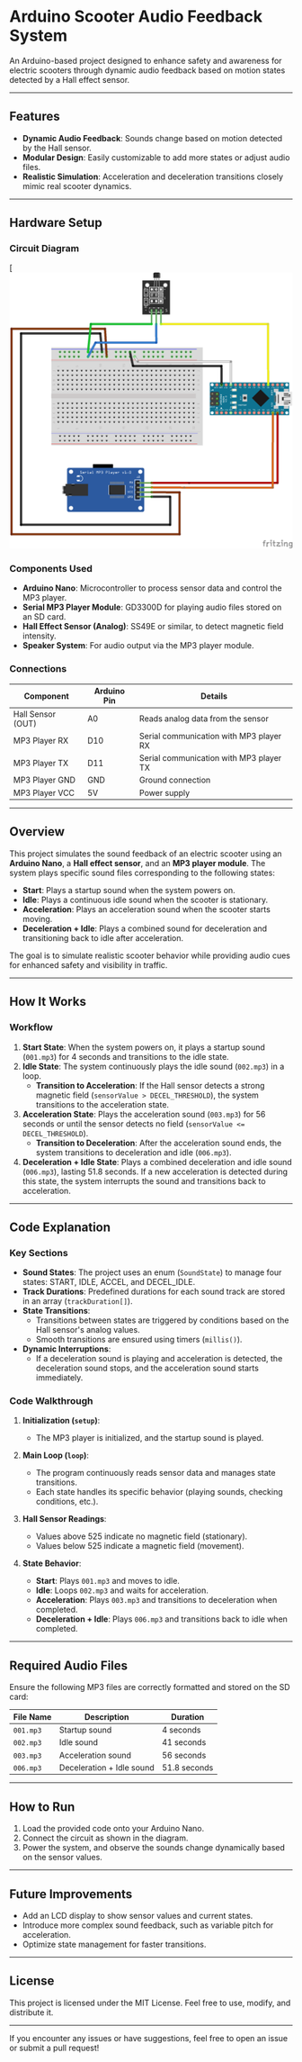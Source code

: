 # Arduino Scooter Audio Feedback System

An Arduino-based project designed to enhance safety and awareness for electric scooters through dynamic audio feedback based on motion states detected by a Hall effect sensor.

---

## Features

- **Dynamic Audio Feedback**: Sounds change based on motion detected by the Hall sensor.
- **Modular Design**: Easily customizable to add more states or adjust audio files.
- **Realistic Simulation**: Acceleration and deceleration transitions closely mimic real scooter dynamics.

---

## Hardware Setup

### Circuit Diagram

[![Circuit Diagram](ptgirhub.png)

### Components Used

- **Arduino Nano**: Microcontroller to process sensor data and control the MP3 player.
- **Serial MP3 Player Module**: GD3300D for playing audio files stored on an SD card.
- **Hall Effect Sensor (Analog)**: SS49E or similar, to detect magnetic field intensity.
- **Speaker System**: For audio output via the MP3 player module.

### Connections

| **Component**     | **Arduino Pin**    | **Details**                                |
|--------------------|--------------------|--------------------------------------------|
| Hall Sensor (OUT)  | A0                | Reads analog data from the sensor          |
| MP3 Player RX      | D10               | Serial communication with MP3 player RX    |
| MP3 Player TX      | D11               | Serial communication with MP3 player TX    |
| MP3 Player GND     | GND               | Ground connection                          |
| MP3 Player VCC     | 5V                | Power supply                               |

---


## Overview

This project simulates the sound feedback of an electric scooter using an **Arduino Nano**, a **Hall effect sensor**, and an **MP3 player module**. The system plays specific sound files corresponding to the following states:

- **Start**: Plays a startup sound when the system powers on.
- **Idle**: Plays a continuous idle sound when the scooter is stationary.
- **Acceleration**: Plays an acceleration sound when the scooter starts moving.
- **Deceleration + Idle**: Plays a combined sound for deceleration and transitioning back to idle after acceleration.

The goal is to simulate realistic scooter behavior while providing audio cues for enhanced safety and visibility in traffic.

---

## How It Works

### Workflow

1. **Start State**: When the system powers on, it plays a startup sound (`001.mp3`) for 4 seconds and transitions to the idle state.
2. **Idle State**: The system continuously plays the idle sound (`002.mp3`) in a loop. 
    - **Transition to Acceleration**: If the Hall sensor detects a strong magnetic field (`sensorValue > DECEL_THRESHOLD`), the system transitions to the acceleration state.
3. **Acceleration State**: Plays the acceleration sound (`003.mp3`) for 56 seconds or until the sensor detects no field (`sensorValue <= DECEL_THRESHOLD`).
    - **Transition to Deceleration**: After the acceleration sound ends, the system transitions to deceleration and idle (`006.mp3`).
4. **Deceleration + Idle State**: Plays a combined deceleration and idle sound (`006.mp3`), lasting 51.8 seconds. If a new acceleration is detected during this state, the system interrupts the sound and transitions back to acceleration.

---

## Code Explanation

### Key Sections

- **Sound States**: The project uses an enum (`SoundState`) to manage four states: START, IDLE, ACCEL, and DECEL_IDLE.
- **Track Durations**: Predefined durations for each sound track are stored in an array (`trackDuration[]`).
- **State Transitions**:
  - Transitions between states are triggered by conditions based on the Hall sensor's analog values.
  - Smooth transitions are ensured using timers (`millis()`).
- **Dynamic Interruptions**:
  - If a deceleration sound is playing and acceleration is detected, the deceleration sound stops, and the acceleration sound starts immediately.

### Code Walkthrough

1. **Initialization (`setup`)**:
   - The MP3 player is initialized, and the startup sound is played.

2. **Main Loop (`loop`)**:
   - The program continuously reads sensor data and manages state transitions.
   - Each state handles its specific behavior (playing sounds, checking conditions, etc.).

3. **Hall Sensor Readings**:
   - Values above 525 indicate no magnetic field (stationary).
   - Values below 525 indicate a magnetic field (movement).

4. **State Behavior**:
   - **Start**: Plays `001.mp3` and moves to idle.
   - **Idle**: Loops `002.mp3` and waits for acceleration.
   - **Acceleration**: Plays `003.mp3` and transitions to deceleration when completed.
   - **Deceleration + Idle**: Plays `006.mp3` and transitions back to idle when completed.

---

## Required Audio Files

Ensure the following MP3 files are correctly formatted and stored on the SD card:

| **File Name** | **Description**            | **Duration** |
|---------------|----------------------------|--------------|
| `001.mp3`     | Startup sound              | 4 seconds    |
| `002.mp3`     | Idle sound                 | 41 seconds   |
| `003.mp3`     | Acceleration sound         | 56 seconds   |
| `006.mp3`     | Deceleration + Idle sound  | 51.8 seconds |

---

## How to Run

1. Load the provided code onto your Arduino Nano.
2. Connect the circuit as shown in the diagram.
3. Power the system, and observe the sounds change dynamically based on the sensor values.

---

## Future Improvements

- Add an LCD display to show sensor values and current states.
- Introduce more complex sound feedback, such as variable pitch for acceleration.
- Optimize state management for faster transitions.

---

## License

This project is licensed under the MIT License. Feel free to use, modify, and distribute it.

---

If you encounter any issues or have suggestions, feel free to open an issue or submit a pull request!
